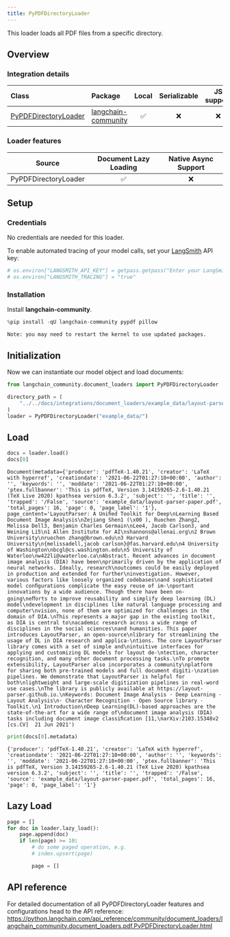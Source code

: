 ```yaml
---
title: PyPDFDirectoryLoader
---
```


This loader loads all PDF files from a specific directory.

## Overview
### Integration details


| Class | Package | Local | Serializable | JS support|
| :--- | :--- | :---: | :---: |  :---: |
| [PyPDFDirectoryLoader](https://python.langchain.com/api_reference/community/document_loaders/langchain_community.document_loaders.pdf.PyPDFDirectoryLoader.html) | [langchain-community](https://python.langchain.com/api_reference/community/index.html) | ✅ | ❌ | ❌ |
### Loader features
| Source | Document Lazy Loading | Native Async Support
| :---: | :---: | :---: |
| PyPDFDirectoryLoader | ✅ | ❌ |

## Setup

### Credentials

No credentials are needed for this loader.

To enable automated tracing of your model calls, set your [LangSmith](https://docs.smith.langchain.com/) API key:


```python
# os.environ["LANGSMITH_API_KEY"] = getpass.getpass("Enter your LangSmith API key: ")
# os.environ["LANGSMITH_TRACING"] = "true"
```

### Installation

Install **langchain-community**.


```python
%pip install -qU langchain-community pypdf pillow
```
```output
Note: you may need to restart the kernel to use updated packages.
```
## Initialization

Now we can instantiate our model object and load documents:


```python
from langchain_community.document_loaders import PyPDFDirectoryLoader

directory_path = (
    "../../docs/integrations/document_loaders/example_data/layout-parser-paper.pdf"
)
loader = PyPDFDirectoryLoader("example_data/")
```

## Load


```python
docs = loader.load()
docs[0]
```



```output
Document(metadata={'producer': 'pdfTeX-1.40.21', 'creator': 'LaTeX with hyperref', 'creationdate': '2021-06-22T01:27:10+00:00', 'author': '', 'keywords': '', 'moddate': '2021-06-22T01:27:10+00:00', 'ptex.fullbanner': 'This is pdfTeX, Version 3.14159265-2.6-1.40.21 (TeX Live 2020) kpathsea version 6.3.2', 'subject': '', 'title': '', 'trapped': '/False', 'source': 'example_data/layout-parser-paper.pdf', 'total_pages': 16, 'page': 0, 'page_label': '1'}, page_content='LayoutParser: A Uniﬁed Toolkit for Deep\nLearning Based Document Image Analysis\nZejiang Shen1 (\x00 ), Ruochen Zhang2, Melissa Dell3, Benjamin Charles Germain\nLee4, Jacob Carlson3, and Weining Li5\n1 Allen Institute for AI\nshannons@allenai.org\n2 Brown University\nruochen zhang@brown.edu\n3 Harvard University\n{melissadell,jacob carlson}@fas.harvard.edu\n4 University of Washington\nbcgl@cs.washington.edu\n5 University of Waterloo\nw422li@uwaterloo.ca\nAbstract. Recent advances in document image analysis (DIA) have been\nprimarily driven by the application of neural networks. Ideally, research\noutcomes could be easily deployed in production and extended for further\ninvestigation. However, various factors like loosely organized codebases\nand sophisticated model conﬁgurations complicate the easy reuse of im-\nportant innovations by a wide audience. Though there have been on-going\neﬀorts to improve reusability and simplify deep learning (DL) model\ndevelopment in disciplines like natural language processing and computer\nvision, none of them are optimized for challenges in the domain of DIA.\nThis represents a major gap in the existing toolkit, as DIA is central to\nacademic research across a wide range of disciplines in the social sciences\nand humanities. This paper introduces LayoutParser, an open-source\nlibrary for streamlining the usage of DL in DIA research and applica-\ntions. The core LayoutParser library comes with a set of simple and\nintuitive interfaces for applying and customizing DL models for layout de-\ntection, character recognition, and many other document processing tasks.\nTo promote extensibility, LayoutParser also incorporates a community\nplatform for sharing both pre-trained models and full document digiti-\nzation pipelines. We demonstrate that LayoutParser is helpful for both\nlightweight and large-scale digitization pipelines in real-word use cases.\nThe library is publicly available at https://layout-parser.github.io.\nKeywords: Document Image Analysis · Deep Learning · Layout Analysis\n· Character Recognition · Open Source library · Toolkit.\n1 Introduction\nDeep Learning(DL)-based approaches are the state-of-the-art for a wide range of\ndocument image analysis (DIA) tasks including document image classiﬁcation [11,\narXiv:2103.15348v2  [cs.CV]  21 Jun 2021')
```



```python
print(docs[0].metadata)
```
```output
{'producer': 'pdfTeX-1.40.21', 'creator': 'LaTeX with hyperref', 'creationdate': '2021-06-22T01:27:10+00:00', 'author': '', 'keywords': '', 'moddate': '2021-06-22T01:27:10+00:00', 'ptex.fullbanner': 'This is pdfTeX, Version 3.14159265-2.6-1.40.21 (TeX Live 2020) kpathsea version 6.3.2', 'subject': '', 'title': '', 'trapped': '/False', 'source': 'example_data/layout-parser-paper.pdf', 'total_pages': 16, 'page': 0, 'page_label': '1'}
```
## Lazy Load


```python
page = []
for doc in loader.lazy_load():
    page.append(doc)
    if len(page) >= 10:
        # do some paged operation, e.g.
        # index.upsert(page)

        page = []
```

## API reference

For detailed documentation of all PyPDFDirectoryLoader features and configurations head to the API reference: https://python.langchain.com/api_reference/community/document_loaders/langchain_community.document_loaders.pdf.PyPDFDirectoryLoader.html


```python

```
